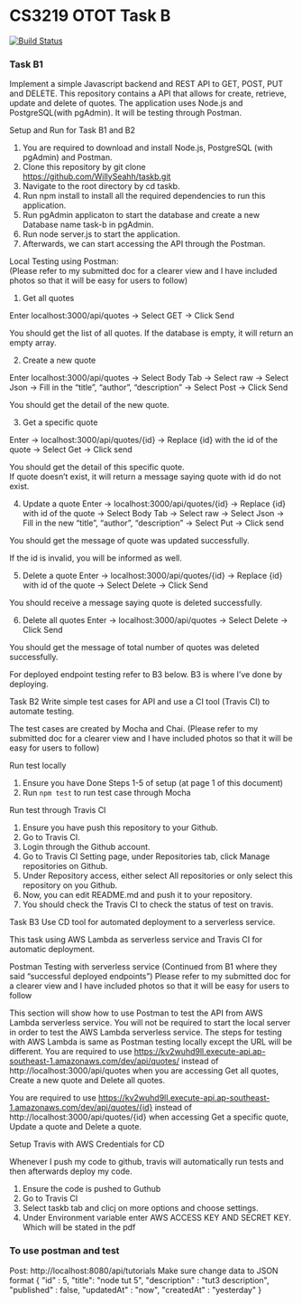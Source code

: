 # CS3219 OTOT Task B

[![Build Status](https://github.com/WillySeahh/taskb.svg?branch=master)](https://github.com/WillySeahh/taskb)

### Task B1

Implement a simple Javascript backend and REST API to GET, POST, PUT and DELETE. This repository contains a API that allows for create, retrieve, update and delete of quotes. The application uses Node.js and PostgreSQL(with pgAdmin). It will be testing through Postman.

Setup and Run for Task B1 and B2
1. You are required to download and install Node.js, PostgreSQL (with pgAdmin) and Postman.
2. Clone this repository by git clone https://github.com/WillySeahh/taskb.git
3. Navigate to the root directory by cd taskb.
4. Run npm install to install all the required dependencies to run this application.
5. Run pgAdmin applicaton to start the database and create a new Database name task-b in pgAdmin.
6. Run node server.js to start the application.
7. Afterwards, we can start accessing the API through the Postman.



Local Testing using Postman:  
(Please refer to my submitted doc for a clearer view and I have included photos so that it will be easy
for users to follow)

1. Get all quotes  

Enter localhost:3000/api/quotes -> Select GET -> Click Send  

You should get the list of all quotes. If the database is empty, it will return an empty array.


2. Create a new quote  

Enter localhost:3000/api/quotes -> Select Body Tab -> Select raw -> Select Json -> Fill in the “title”, “author”, “description” -> Select Post -> Click Send  

You should get the detail of the new quote. 

3. Get a specific quote  

Enter -> localhost:3000/api/quotes/{id} -> Replace {id} with the id of the quote -> Select Get -> Click send   
 
You should get the detail of this specific quote.  
If quote doesn’t exist, it will return a message saying quote with id do not exist.
 

4. Update a quote
Enter -> localhost:3000/api/quotes/{id} -> Replace {id} with id of the quote -> Select Body Tab -> Select raw -> Select Json -> Fill in the new “title”, “author”, “description” -> Select Put -> Click send 
 
You should get the message of quote was updated successfully.

If the id is invalid, you will be informed as well.  
 

5. Delete a quote
Enter -> localhost:3000/api/quotes/{id} -> Replace {id} with id of the quote -> Select Delete -> Click Send
 
You should receive a message saying quote is deleted successfully.

6. Delete all quotes
Enter -> localhost:3000/api/quotes -> Select Delete -> Click Send
 
You should get the message of total number of quotes was deleted successfully.


For deployed endpoint testing refer to B3 below. B3 is where I’ve done by deploying.


Task B2
Write simple test cases for API and use a CI tool (Travis CI) to automate testing.

The test cases are created by Mocha and Chai.
(Please refer to my submitted doc for a clearer view and I have included photos so that it will be easy
for users to follow)

Run test locally
1. Ensure you have Done Steps 1-5 of setup (at page 1 of this document)
2. Run `npm test` to run test case through Mocha
 
 
Run test through Travis CI
1. Ensure you have push this repository to your Github.
2. Go to Travis CI.
3. Login through the Github account.
4. Go to Travis CI Setting page, under Repositories tab, click Manage repositories on Github.
5. Under Repository access, either select All repositories or only select this repository on you Github.
6. Now, you can edit README.md and push it to your repository.
7. You should check the Travis CI to check the status of test on travis.



Task B3
Use CD tool for automated deployment to a serverless service.

This task using AWS Lambda as serverless service and Travis CI for automatic deployment.

Postman Testing with serverless service (Continued from B1 where they said “successful deployed endpoints”)
Please refer to my submitted doc for a clearer view and I have included photos so that it will be easy
for users to follow

This section will show how to use Postman to test the API from AWS Lambda serverless service. 
You will not be required to start the local server in order to test the AWS Lambda serverless service.
The steps for testing with AWS Lambda is same as Postman testing locally except the URL will be different.
You are required to use https://kv2wuhd9ll.execute-api.ap-southeast-1.amazonaws.com/dev/api/quotes/ instead of http://localhost:3000/api/quotes when you are accessing Get all quotes, Create a new quote and Delete all quotes.
 
 
You are required to use https://kv2wuhd9ll.execute-api.ap-southeast-1.amazonaws.com/dev/api/quotes/{id} instead of http://localhost:3000/api/quotes/{id} when accessing Get a specific quote, Update a quote and Delete a quote.
 
 


Setup Travis with AWS Credentials for CD

Whenever I push my code to github, travis will automatically run tests and then afterwards deploy my code. 
1. Ensure the code is pushed to Guthub
2. Go to Travis CI
3. Select taskb tab and clicj on more options and choose settings.
4. Under Environment variable enter AWS ACCESS KEY AND SECRET KEY. Which will be stated in the pdf
 

### To use postman and test
Post: http://localhost:8080/api/tutorials
Make sure change data to JSON format
{ 
	"id" : 5,
	"title": "node tut 5",
	"description" : "tut3 description",
	"published" : false,
	"updatedAt" : "now",
	"createdAt" : "yesterday"
}